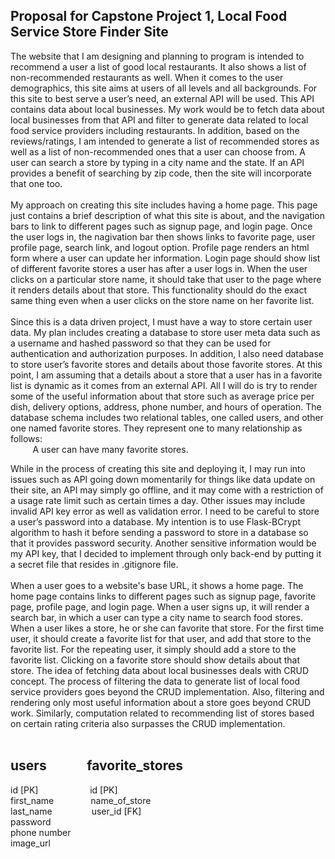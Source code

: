 ## Proposal for Capstone Project 1, Local Food Service Store Finder Site

The website that I am designing and planning to program is intended to recommend a user a list of good local restaurants. It also shows a list of non-recommended restaurants as well. When it comes to the user demographics, this site aims at users of all levels and all backgrounds. For this site to best serve a user’s need, an external API will be used. This API contains data about local businesses. My work would be to fetch data about local businesses from that API and filter to generate data related to local food service providers including restaurants. In addition, based on the reviews/ratings, I am intended to generate a list of recommended stores as well as a list of non-recommended ones that a user can choose from. A user can search a store by typing in a city name and the state. If an API provides a benefit of searching by zip code, then the site will incorporate that one too.<br>
<br>
My approach on creating this site includes having a home page. This page just contains a brief description of what this site is about, and the navigation bars to link to different pages such as signup page, and login page. Once the user logs in, the nagivation bar then shows links to favorite page, user profile page, search link, and logout option. Profile page renders an html form where a user can update her information. Login page should show list of different favorite stores a user has after a user logs in. When the user clicks on a particular store name, it should take that user to the page where it renders details about that store. This functionality should do the exact same thing even when a user clicks on the store name on her favorite list.<br> 
<br>
 Since this is a data driven project, I must have a way to store certain user data. My plan includes creating a database to store user meta data such as a username and hashed password so that they can be used for authentication and authorization purposes. In addition, I also need database to store user’s favorite stores and details about those favorite stores. At this point, I am assuming that a details about a store that a user has in a favorite list is dynamic as it comes from an external API. All I will do is try to render some of the useful information about that store such as average price per dish, delivery options, address, phone number, and hours of operation. The database schema includes two relational tables, one called users, and other one named favorite stores. They represent one to many relationship as follows:
 <br>
&nbsp;&nbsp;&nbsp;&nbsp;&nbsp;&nbsp;&nbsp;&nbsp;&nbsp;A user can have many favorite stores. <br>

While in the process of creating this site and deploying it, I may run into issues such as API going down momentarily for things like data update on their site, an API may simply go offline, and it may come with a restriction of a usage rate limit such as certain times a day. Other issues may include invalid API key error as well as validation error. I need to be careful to store a user’s password into a database. My intention is to use Flask-BCrypt algorithm to hash it before sending a password to store in a database so that it provides password security. Another sensitive information would be my API key, that I decided to implement through only back-end by putting it a secret file that resides in .gitignore file.<br>
<br>
When a user goes to a website's base URL, it shows a home page. The home page contains links to different pages such as signup page, favorite page, profile page, and login page. When a user signs up, it will render a search bar, in which a user can type a city name to search food stores. When a user likes a store, he or she can favorite that store. For the first time user, it should create a favorite list for that user, and add that store to the favorite list. For the repeating user, it simply should add a store to the favorite list. Clicking on a favorite store should show details about that store.
The idea of fetching data about local businesses deals with CRUD concept. The process of filtering the data to generate list of local food service providers goes beyond the CRUD implementation. Also, filtering and rendering only most useful information about a store goes beyond CRUD work. Similarly, computation related to recommending list of stores based on certain rating criteria also surpasses the CRUD implementation. <br>
<br>

users&nbsp;&nbsp;&nbsp;&nbsp;&nbsp;&nbsp;&nbsp;&nbsp;&nbsp;&nbsp;&nbsp;&nbsp; favorite_stores <br>
---------------------------------------------------------------------------
id [PK]&nbsp;&nbsp; &nbsp;&nbsp;&nbsp;&nbsp;&nbsp;&nbsp;&nbsp;&nbsp;&nbsp;&nbsp;&nbsp;&nbsp;&nbsp;&nbsp;&nbsp;&nbsp;&nbsp;&nbsp;id [PK]<br>
first_name &nbsp;&nbsp; &nbsp; &nbsp; &nbsp;&nbsp;&nbsp;&nbsp;&nbsp;&nbsp;&nbsp;name_of_store <br>
last_name   &nbsp;&nbsp; &nbsp; &nbsp; &nbsp;&nbsp;&nbsp;&nbsp;&nbsp;&nbsp;&nbsp;&nbsp;user_id [FK]<br>
password &nbsp;&nbsp; &nbsp;&nbsp;&nbsp;&nbsp;&nbsp;&nbsp;&nbsp; <br>
phone number&nbsp; &nbsp; &nbsp;&nbsp;&nbsp;&nbsp;&nbsp;&nbsp;&nbsp;  <br>
image_url &nbsp;&nbsp; &nbsp;
